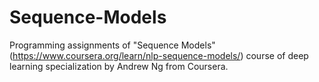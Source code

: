 # Sequence-Models
Programming assignments of "Sequence Models"(https://www.coursera.org/learn/nlp-sequence-models/) course of deep learning specialization by Andrew Ng from Coursera.
